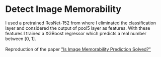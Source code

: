 # Detect Image Memorability

I used a pretrained ResNet-152 from where I eliminated the classification layer and considered the output of pool5 layer as features. With these features I trained a XGBoost regressor which predicts a real number between [0, 1].<br/><br/>
Reproduction of the paper ["Is Image Memorability Prediction Solved?"](https://arxiv.org/abs/1901.11420)
